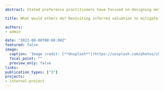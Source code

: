 ```yaml
---
abstract: Stated preference practitioners have focused on designing methods to reduce errors in willingness to pay (WTP) and willingness to accept (WTA) valuation caused by well-known biases. Among these methods, inferred valuation (IFV) offers an approach to identify social desirability bias (SDB) by asking respondents to infer the behavior of a reference group. To test the validity of this approach, we construct a conceptual model of the relationship between inferred values and the similarity of the respondent to the reference groups. We examine the respondent’s perceived income similarities to their neighbors and to the average citizen when inferring their preferences regarding the reclamation of Oil Sands Processed Water (OSPW) in Northern Alberta. We find evidence of SDB in our sample and our results show that perceived similarities influence the inferred WTP and WTA.  However, the direction of the effect of these perceived similarities does not always conform with our theoretical expectations, calling into question the validity of IFV as a method for capturing SDB. Future research would benefit by being cautious when implementing IFV for both welfare measures and by providing detailed information about the reference group

title: What would others do? Revisiting inferred valuation to mitigate social desirability bias in stated preferences. / Job Market Paper

authors:
- admin

date: "2023-08-08T00:00:00Z"
featured: false
image:
  caption: 'Image credit: [**Unsplash**](https://unsplash.com/photos/s9CC2SKySJM)'
  focal_point: ""
  preview_only: false
links:
publication_types: ["3"]
projects:
- internal-project
---
```

